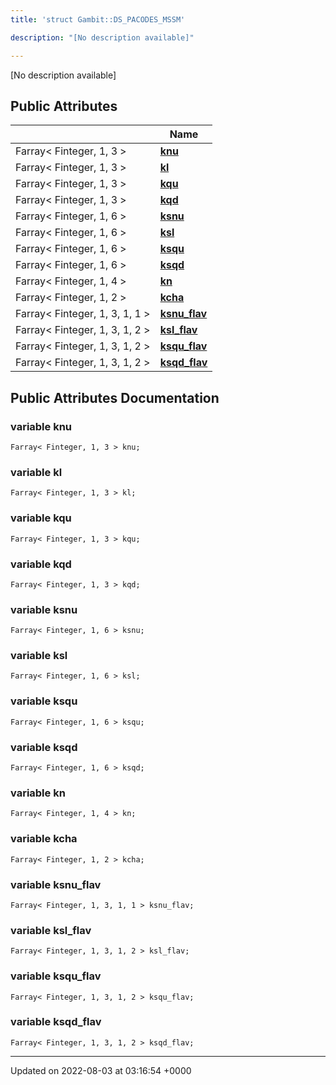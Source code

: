 ```yaml
---
title: 'struct Gambit::DS_PACODES_MSSM'

description: "[No description available]"

---
```









[No description available]

## Public Attributes

|                | Name           |
| -------------- | -------------- |
| Farray< Finteger, 1, 3 > | **[knu](/documentation/code/gambit_sphinx/classes/structgambit_1_1ds__pacodes__mssm/#variable-knu)**  |
| Farray< Finteger, 1, 3 > | **[kl](/documentation/code/gambit_sphinx/classes/structgambit_1_1ds__pacodes__mssm/#variable-kl)**  |
| Farray< Finteger, 1, 3 > | **[kqu](/documentation/code/gambit_sphinx/classes/structgambit_1_1ds__pacodes__mssm/#variable-kqu)**  |
| Farray< Finteger, 1, 3 > | **[kqd](/documentation/code/gambit_sphinx/classes/structgambit_1_1ds__pacodes__mssm/#variable-kqd)**  |
| Farray< Finteger, 1, 6 > | **[ksnu](/documentation/code/gambit_sphinx/classes/structgambit_1_1ds__pacodes__mssm/#variable-ksnu)**  |
| Farray< Finteger, 1, 6 > | **[ksl](/documentation/code/gambit_sphinx/classes/structgambit_1_1ds__pacodes__mssm/#variable-ksl)**  |
| Farray< Finteger, 1, 6 > | **[ksqu](/documentation/code/gambit_sphinx/classes/structgambit_1_1ds__pacodes__mssm/#variable-ksqu)**  |
| Farray< Finteger, 1, 6 > | **[ksqd](/documentation/code/gambit_sphinx/classes/structgambit_1_1ds__pacodes__mssm/#variable-ksqd)**  |
| Farray< Finteger, 1, 4 > | **[kn](/documentation/code/gambit_sphinx/classes/structgambit_1_1ds__pacodes__mssm/#variable-kn)**  |
| Farray< Finteger, 1, 2 > | **[kcha](/documentation/code/gambit_sphinx/classes/structgambit_1_1ds__pacodes__mssm/#variable-kcha)**  |
| Farray< Finteger, 1, 3, 1, 1 > | **[ksnu_flav](/documentation/code/gambit_sphinx/classes/structgambit_1_1ds__pacodes__mssm/#variable-ksnu-flav)**  |
| Farray< Finteger, 1, 3, 1, 2 > | **[ksl_flav](/documentation/code/gambit_sphinx/classes/structgambit_1_1ds__pacodes__mssm/#variable-ksl-flav)**  |
| Farray< Finteger, 1, 3, 1, 2 > | **[ksqu_flav](/documentation/code/gambit_sphinx/classes/structgambit_1_1ds__pacodes__mssm/#variable-ksqu-flav)**  |
| Farray< Finteger, 1, 3, 1, 2 > | **[ksqd_flav](/documentation/code/gambit_sphinx/classes/structgambit_1_1ds__pacodes__mssm/#variable-ksqd-flav)**  |

## Public Attributes Documentation

### variable knu

```
Farray< Finteger, 1, 3 > knu;
```


### variable kl

```
Farray< Finteger, 1, 3 > kl;
```


### variable kqu

```
Farray< Finteger, 1, 3 > kqu;
```


### variable kqd

```
Farray< Finteger, 1, 3 > kqd;
```


### variable ksnu

```
Farray< Finteger, 1, 6 > ksnu;
```


### variable ksl

```
Farray< Finteger, 1, 6 > ksl;
```


### variable ksqu

```
Farray< Finteger, 1, 6 > ksqu;
```


### variable ksqd

```
Farray< Finteger, 1, 6 > ksqd;
```


### variable kn

```
Farray< Finteger, 1, 4 > kn;
```


### variable kcha

```
Farray< Finteger, 1, 2 > kcha;
```


### variable ksnu_flav

```
Farray< Finteger, 1, 3, 1, 1 > ksnu_flav;
```


### variable ksl_flav

```
Farray< Finteger, 1, 3, 1, 2 > ksl_flav;
```


### variable ksqu_flav

```
Farray< Finteger, 1, 3, 1, 2 > ksqu_flav;
```


### variable ksqd_flav

```
Farray< Finteger, 1, 3, 1, 2 > ksqd_flav;
```


-------------------------------

Updated on 2022-08-03 at 03:16:54 +0000